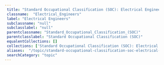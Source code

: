 ```yaml
--- 
 title: "Standard Occupational Classification (SOC): Electrical Engineers" 
 classname:  "Electrical_Engineers" 
 label: "Electrical Engineers" 
 subclassname: "null" 
 subclasslabel: "null" 
 parentclassname: "Standard_Occupational_Classification_(SOC)" 
 parentclasslabel: "Standard Occupational Classification (SOC)" 
 equalentCollections: [] 
 collections: ['Standard Occupational Classification (SOC): Electrical Engineers']
 aliases:  "/topic/standard-occupational-classification-soc-electrical-engineers"  
 searchCategory: "topic" 
---
```

